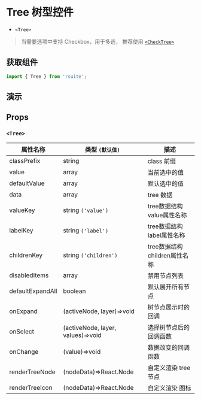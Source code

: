 # Tree 树型控件 [<i class="icon icon-edit2" ></i>](https://github.com/rsuite/rsuite.github.io/blob/master/src/components/tree/index.md)


- `<Tree>`

> 当需要选项中支持 Checkbox，用于多选， 推荐使用 [`<CheckTree>`](./check-tree)


## 获取组件


```js
import { Tree } from 'rsuite';
```



## 演示

<!--{demo}-->


## Props


### `<Tree>`

| 属性名称         | 类型 `(默认值)`                   | 描述                         |
| ---------------- | --------------------------------- | ---------------------------- |
| classPrefix      | string                            | class 前缀                   |
| value            | array                             | 当前选中的值                 |
| defaultValue     | array                             | 默认选中的值                 |
| data             | array                             | tree 数据                    |
| valueKey         | string  `('value')`               | tree数据结构value属性名称    |
| labelKey         | string  `('label')`               | tree数据结构label属性名称    |
| childrenKey      | string  `('children')`            | tree数据结构children属性名称 |
| disabledItems    | array                             | 禁用节点列表                 |
| defaultExpandAll | boolean                           | 默认展开所有节点             |
| onExpand         | (activeNode, layer)=>void         | 树节点展示时的回调           |
| onSelect         | (activeNode, layer, values)=>void | 选择树节点后的回调函数       |
| onChange         | (value)=>void                     | 数据改变的回调函数           |
| renderTreeNode   | (nodeData)=>React.Node            | 自定义渲染 tree 节点         |
| renderTreeIcon   | (nodeData)=>React.Node            | 自定义渲染 图标              |

